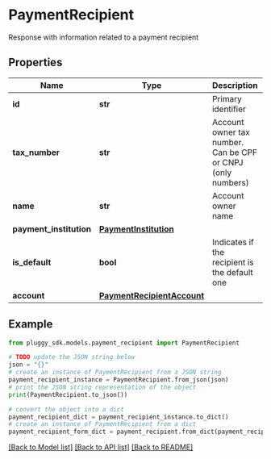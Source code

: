 # PaymentRecipient

Response with information related to a payment recipient

## Properties

Name | Type | Description | Notes
------------ | ------------- | ------------- | -------------
**id** | **str** | Primary identifier | 
**tax_number** | **str** | Account owner tax number. Can be CPF or CNPJ (only numbers) | 
**name** | **str** | Account owner name | 
**payment_institution** | [**PaymentInstitution**](PaymentInstitution.md) |  | [optional] 
**is_default** | **bool** | Indicates if the recipient is the default one | [optional] 
**account** | [**PaymentRecipientAccount**](PaymentRecipientAccount.md) |  | 

## Example

```python
from pluggy_sdk.models.payment_recipient import PaymentRecipient

# TODO update the JSON string below
json = "{}"
# create an instance of PaymentRecipient from a JSON string
payment_recipient_instance = PaymentRecipient.from_json(json)
# print the JSON string representation of the object
print(PaymentRecipient.to_json())

# convert the object into a dict
payment_recipient_dict = payment_recipient_instance.to_dict()
# create an instance of PaymentRecipient from a dict
payment_recipient_form_dict = payment_recipient.from_dict(payment_recipient_dict)
```
[[Back to Model list]](../README.md#documentation-for-models) [[Back to API list]](../README.md#documentation-for-api-endpoints) [[Back to README]](../README.md)



